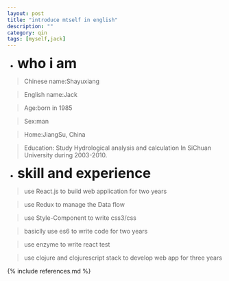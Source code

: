 ```yaml
---
layout: post
title: "introduce mtself in english"
description: ""
category: qin
tags: [myself,jack]
---
```


* **<label style="font-size:2rem">who i am</label>**


 > Chinese name:Shayuxiang

 > English name:Jack

 > Age:born in 1985

 > Sex:man

 > Home:JiangSu, China

 > Education: Study Hydrological analysis and calculation In SiChuan University during 2003-2010.

* **<label style="font-size:2rem">skill and experience</label>**

 > use React.js to build web application for two years

 > use Redux to manage the Data flow

 > use Style-Component to write css3/css

 > basiclly use es6 to write code for two years

 > use enzyme to write react test

 > use clojure and clojurescript stack to develop web app  for three years







{% include references.md %}
